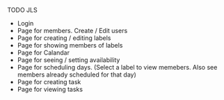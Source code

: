 TODO JLS

* Login
* Page for members. Create / Edit users
* Page for creating / editing labels
* Page for showing members of labels
* Page for Calandar
* Page for seeing / setting availability
* Page for scheduling days. (Select a label to view memebers. Also see members already scheduled for that day)
* Page for creating task
* Page for viewing tasks